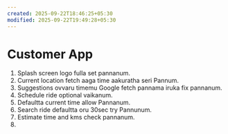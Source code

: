 ```yaml
---
created: 2025-09-22T18:46:25+05:30
modified: 2025-09-22T19:49:28+05:30
---
```


# Customer App

1. Splash screen logo fulla set pannanum.
2. Current location fetch aaga time aakuratha seri Pannum.
3. Suggestions ovvaru timemu Google fetch pannama iruka fix pannanum.
4. Schedule ride optional vaikanum.
5. Defaultta current time allow Pannanum.
6. Search ride defaultta oru 30sec try Pannunum.
7. Estimate time and kms check pannanum.
8.

